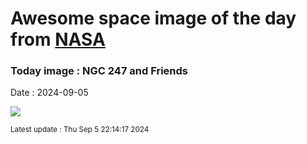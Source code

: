 
# Awesome space image of the day from [NASA](https://api.nasa.gov/)

### Today image : NGC 247 and Friends
Date : 2024-09-05

![](https://apod.nasa.gov/apod/image/2409/NGC247-Hag-Ben1024.JPG)

<small>Latest update : Thu Sep  5 22:14:17 2024</small>
        